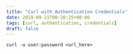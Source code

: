 ```yaml
---
title: "Curl with Authentication Credentials"
date: 2019-09-21T00:20:25+08:00
tags: [curl, authentication, credentials]
draft: false
---
```


```
curl -u user:password <url_here>
```
